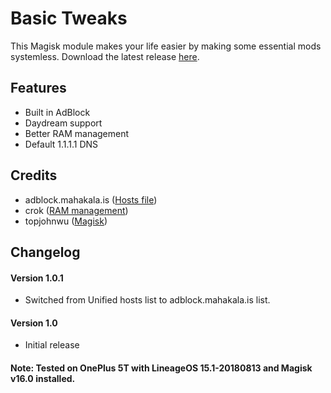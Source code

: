# Basic Tweaks
This Magisk module makes your life easier by making some essential mods systemless. Download the latest release 
[here](https://github.com/MrFlashGame/basic-tweaks/releases/download/1.0/system-tweaks.zip "Version 1.0").

## Features
- Built in AdBlock
- Daydream support
- Better RAM management
- Default 1.1.1.1 DNS

## Credits
- adblock.mahakala.is ([Hosts file](http://adblock.mahakala.is/))
- crok ([RAM management](https://github.com/crok/crokrammgmtfix))
- topjohnwu ([Magisk](https://github.com/topjohnwu/Magisk))

## Changelog
#### Version 1.0.1
- Switched from Unified hosts list to adblock.mahakala.is list.
#### Version 1.0
- Initial release 

#### Note: Tested on OnePlus 5T with LineageOS 15.1-20180813 and Magisk v16.0 installed.
